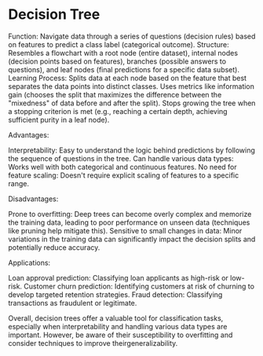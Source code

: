 # Decision Tree

Function: Navigate data through a series of questions (decision rules) based on features to predict a class label (categorical outcome). 
Structure: Resembles a flowchart with a root node (entire dataset), internal nodes (decision points based on features), branches (possible answers to questions), and leaf nodes (final predictions for a specific data subset).
Learning Process:
    Splits data at each node based on the feature that best separates the data points into distinct classes. 
    Uses metrics like information gain (chooses the split that maximizes the difference between the "mixedness" of data before and after the split).
    Stops growing the tree when a stopping criterion is met (e.g., reaching a certain depth, achieving sufficient purity in a leaf node).

Advantages:

Interpretability: Easy to understand the logic behind predictions by following the sequence of questions in the tree.
Can handle various data types: Works well with both categorical and continuous features.
No need for feature scaling: Doesn't require explicit scaling of features to a specific range.

Disadvantages:

Prone to overfitting: Deep trees can become overly complex and memorize the training data, leading to poor performance on unseen data (techniques like pruning help mitigate this).
Sensitive to small changes in data: Minor variations in the training data can significantly impact the decision splits and potentially reduce accuracy.

Applications:

Loan approval prediction: Classifying loan applicants as high-risk or low-risk.
Customer churn prediction: Identifying customers at risk of churning to develop targeted retention strategies.
Fraud detection: Classifying transactions as fraudulent or legitimate.

Overall, decision trees offer a valuable tool for classification tasks, especially when interpretability and handling various data types are important. However, be aware of their susceptibility to overfitting and consider techniques to improve theirgeneralizability.
